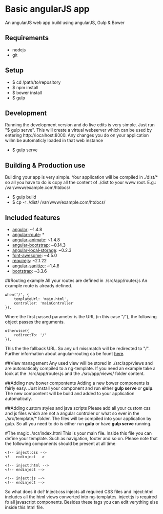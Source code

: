 # Basic angularJS app
An angularJS web app build using angularJS, Gulp &amp; Bower

## Requirements
  * nodejs
  * git
  
## Setup
  * $ cd /path/to/repository
  * $ npm install
  * $ bower install
  * $ gulp

## Development
  Running the development version and do live edits is very simple. Just run "$ gulp serve". 
  This will create a virtual webserver which can be used by entering http://localhost:8000. Any changes you do on your application
  willm be automaticly loaded in that web instance
  * $ gulp serve

## Building &amp; Production use
  Building your app is very simple. Your application will be compiled in ./dist/* so all you have to do is copy all the content
  of ./dist to your www root. E.g.: /var/www/example.com/htdocs/
  * $ gulp build
  * $ cp -r ./dist/ /var/www/example.com/htdocs/
  
## Included features
  * [angular](https://github.com/angular): ~1.4.8
  * [angular-route](https://github.com/angular/bower-angular-route): *
  * [angular-animate](https://github.com/angular/bower-angular-animate): ~1.4.8
  * [angular-bootstrap](https://github.com/angular-widgets/angular-bootstrap): ~0.14.3
  * [angular-local-storage](https://github.com/grevory/angular-local-storage): ~0.2.3
  * [font-awesome](https://github.com/FortAwesome/Font-Awesome): ~4.5.0
  * [requirejs](https://github.com/jrburke/requirejs): ~2.1.22
  * [angular-sanitize](https://github.com/angular/bower-angular-sanitize): ~1.4.8
  * [bootstrap](https://github.com/twbs/bootstrap): ~3.3.6

##Routing example
All your routes are defined in ./src/app/router.js
An example route is already defined.
```
when('/', {
    templateUrl: 'main.html',
    controller: 'mainController'
}).
```
Where the first passed parameter is the URL (in this case "/"), the following object passes the arguments. 
```
otherwise({
    redirectTo: '/'
}).
```
This the the fallback URL. So any url missmatch will be redirected to "/".
Further information about angular-routing ca be fount [here](https://github.com/angular/bower-angular-route).

##View management
Any used view will be stored in ./src/app/views and are automaticaly compiled to a ng-template.
If you need an example take a look at the ./src/app/router.js and the ./src/app/views/ folder content.

##Adding new bower compontents
Adding a new bower components is fairly easy. Just install your component and run either **gulp serve** or **gulp**. The new compontent will be build and added to your application automaticaly.

##Adding custom styles and java scripts
Please add all your custom css and js files which are not a angular controler or what so ever in the ./src/template/* folder. The files will be compiled into your application by gulp. So all you need to do is either run **gulp** or have **gulp serve** running.

#The magic ./scr/index.html
This is your main file. Inside this file you can define your template. Such as navigation, footer and so on.
Please note that the following components should be present at all time:
```
<!-- inject:css -->
<!-- endinject -->

<!-- inject:html -->
<!-- endinject -->

<!-- inject:js -->
<!-- endinject -->
```
So what does it do? Inject:css injects all required CSS files and inject:html includes all the html views converted into ng-templates. inject:js is required fo all javascript components. Besides these tags you can edit verything else inside this html file.
